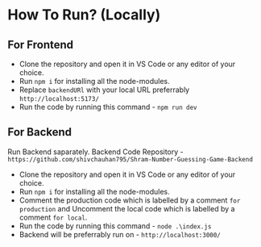 # How To Run?  (Locally)
## For Frontend
- Clone the repository and open it in VS Code or any editor of your choice.
- Run `npm i` for installing all the node-modules.
- Replace `backendURl` with your local URL preferrably `http://localhost:5173/`
- Run the code by  running this command - `npm run dev`
## For Backend
 Run Backend saparately. Backend Code Repository - `https://github.com/shivchauhan795/Shram-Number-Guessing-Game-Backend`

- Clone the repository and open it in VS Code or any editor of your choice.
- Run `npm i` for installing all the node-modules.
- Comment the production code which is labelled by a comment `for production` and Uncomment the local code which is labelled by a comment `for local`.
- Run the code by running this command - `node .\index.js`
- Backend will be preferrably run on - `http://localhost:3000/`